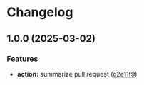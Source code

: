 # Changelog

## 1.0.0 (2025-03-02)


### Features

* **action:** summarize pull request ([c2e11f9](https://github.com/ai-action/pull-request-summary/commit/c2e11f96bdcab52981c7c16035ca66890ad3a781))

